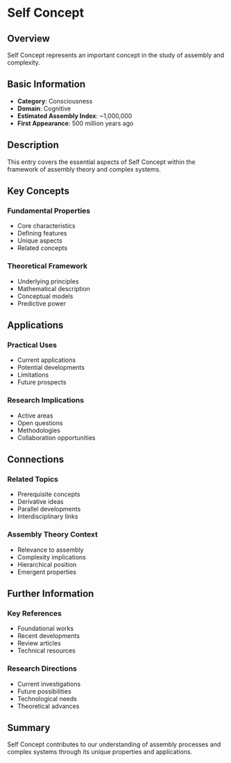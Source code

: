 # Self Concept

## Overview

Self Concept represents an important concept in the study of assembly and complexity.

## Basic Information

- **Category**: Consciousness
- **Domain**: Cognitive
- **Estimated Assembly Index**: ~1,000,000
- **First Appearance**: 500 million years ago

## Description

This entry covers the essential aspects of Self Concept within the framework of assembly theory and complex systems.

## Key Concepts

### Fundamental Properties
- Core characteristics
- Defining features
- Unique aspects
- Related concepts

### Theoretical Framework
- Underlying principles
- Mathematical description
- Conceptual models
- Predictive power

## Applications

### Practical Uses
- Current applications
- Potential developments
- Limitations
- Future prospects

### Research Implications
- Active areas
- Open questions
- Methodologies
- Collaboration opportunities

## Connections

### Related Topics
- Prerequisite concepts
- Derivative ideas
- Parallel developments
- Interdisciplinary links

### Assembly Theory Context
- Relevance to assembly
- Complexity implications
- Hierarchical position
- Emergent properties

## Further Information

### Key References
- Foundational works
- Recent developments
- Review articles
- Technical resources

### Research Directions
- Current investigations
- Future possibilities
- Technological needs
- Theoretical advances

## Summary

Self Concept contributes to our understanding of assembly processes and complex systems through its unique properties and applications.

